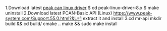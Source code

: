 1.Download latest [peak can linux driver](https://www.peak-system.com/fileadmin/media/linux/index.htm#download "peak can linux driver") 
$ cd peak-linux-driver-8.x
$ make uninstall
2.Download latest PCAN-Basic API (Linux) https://www.peak-system.com/Support.55.0.html?&L=1
 extract it and install
3.cd mr-api
  mkdir build && cd build/
  cmake ..
  make && sudo make install